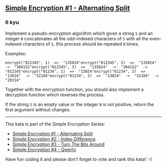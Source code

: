 <h2><a href=https://www.codewars.com/kata/57814d79a56c88e3e0000786/train/javascript target="_blank">Simple Encryption #1 - Alternating Split</a></h2><h3>6 kyu</h3><p>Implement a pseudo-encryption algorithm which given a string <code>S</code> and an integer <code>N</code> concatenates all the odd-indexed characters of <code>S</code> with all the even-indexed characters of <code>S</code>, this process should be repeated <code>N</code> times.</p><p>Examples:</p><pre><code>encrypt("012345", 1)  =&gt;  "135024"encrypt("012345", 2)  =&gt;  "135024"  -&gt;  "304152"encrypt("012345", 3)  =&gt;  "135024"  -&gt;  "304152"  -&gt;  "012345"encrypt("01234", 1)  =&gt;  "13024"encrypt("01234", 2)  =&gt;  "13024"  -&gt;  "32104"encrypt("01234", 3)  =&gt;  "13024"  -&gt;  "32104"  -&gt;  "20314"</code></pre><p>Together with the encryption function, you should also implement a decryption function which reverses the process.</p><p>If the string <code>S</code> is an empty value or the integer <code>N</code> is not positive, return the first argument without changes.</p><hr><p>This kata is part of the Simple Encryption Series:</p><ul><li><a href="https://www.codewars.com/kata/simple-encryption-number-1-alternating-split" data-turbolinks="false" target="_blank">Simple Encryption #1 - Alternating Split</a></li><li><a href="https://www.codewars.com/kata/simple-encryption-number-2-index-difference" data-turbolinks="false" target="_blank">Simple Encryption #2 - Index-Difference</a></li><li><a href="https://www.codewars.com/kata/simple-encryption-number-3-turn-the-bits-around" data-turbolinks="false" target="_blank">Simple Encryption #3 - Turn The Bits Around</a></li><li><a href="https://www.codewars.com/kata/simple-encryption-number-4-qwerty" data-turbolinks="false" target="_blank">Simple Encryption #4 - Qwerty</a></li></ul><p>Have fun coding it and please don't forget to vote and rank this kata! :-)</p>